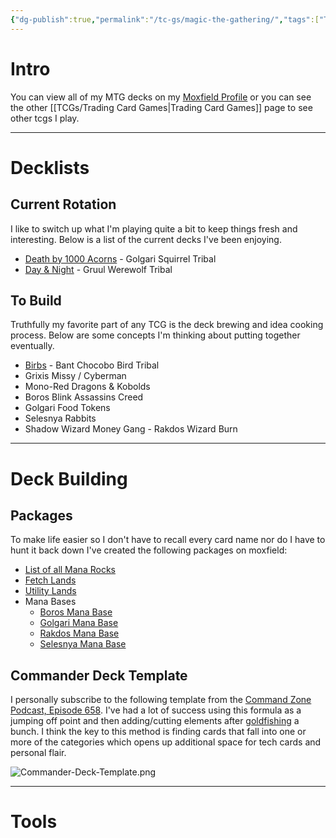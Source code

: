 ```yaml
---
{"dg-publish":true,"permalink":"/tc-gs/magic-the-gathering/","tags":["TCGs"],"created":"2025-06-19","updated":"2025-07-21T22:46:09.439-04:00"}
---
```


# Intro
You can view all of my MTG decks on my [Moxfield Profile](https://moxfield.com/users/CantFindGeorge) or you can see the other [[TCGs/Trading Card Games\|Trading Card Games]] page to see other tcgs I play.

---
# Decklists
## Current Rotation
I like to switch up what I'm playing quite a bit to keep things fresh and interesting. Below is a list of the current decks I've been enjoying.
- [Death by 1000 Acorns](https://moxfield.com/decks/n8UZXdaD3kGXjPa2zpFDDQ) - Golgari Squirrel Tribal
- [Day & Night](https://moxfield.com/decks/M-lUJSEutUav1_ueG8Pyjg) - Gruul Werewolf Tribal


## To Build
Truthfully my favorite part of any TCG is the deck brewing and idea cooking process. Below are some concepts I'm thinking about putting together eventually.
- [Birbs](https://moxfield.com/decks/QlvCby1bK0SMRsvB51t8Ag) - Bant Chocobo Bird Tribal
- Grixis Missy / Cyberman
- Mono-Red Dragons & Kobolds
- Boros Blink Assassins Creed
- Golgari Food Tokens
- Selesnya Rabbits
- Shadow Wizard Money Gang - Rakdos Wizard Burn

---
# Deck Building
## Packages
To make life easier so I don't have to recall every card name nor do I have to hunt it back down I've created the following packages on moxfield:
- [List of all Mana Rocks](https://managathering.com/manarocks.html)
- [Fetch Lands](https://moxfield.com/decks/U_T8Spd8FkaN95gGBsh8MQ)
- [Utility Lands](https://moxfield.com/decks/MOkI3BCUzEmtryC1raosbw)
- Mana Bases
	- [Boros Mana Base](https://moxfield.com/decks/7SHcCEUsA0CS9HtPW7p7rQ)
	- [Golgari Mana Base](https://moxfield.com/decks/nrLye5njSEGoRdFDX_YIUA)
	- [Rakdos Mana Base](https://moxfield.com/decks/_L-k1OF5dkW9CC9ZP2RT5A)
	- [Selesnya Mana Base](https://moxfield.com/decks/QWrGCHV5rkO_2Od6CGDNUA)
## Commander Deck Template
I personally subscribe to the following template from the [Command Zone Podcast, Episode 658](https://youtu.be/OSNV6224cHg?si=lmpy2Doo6s1lE8aU). I've had a lot of success using this formula as a jumping off point and then adding/cutting elements after [goldfishing](https://www.reddit.com/r/EDH/comments/aum2jo/lets_talk_about_goldfishing/) a bunch. 
I think the key to this method is finding cards that fall into one or more of the categories which opens up additional space for tech cards and personal flair.

![Commander-Deck-Template.png](/img/user/zzz_Images/Commander-Deck-Template.png)

---
# Tools



